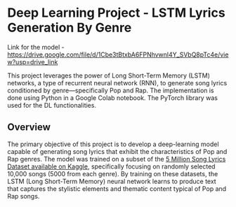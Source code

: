 # Deep Learning Project - LSTM Lyrics Generation By Genre
Link for the model - https://drive.google.com/file/d/1Cbe3tBtxbA6FPNhvwnl4Y_SVbQ8pTc4e/view?usp=drive_link

This project leverages the power of Long Short-Term Memory (LSTM) networks, a type of recurrent neural network (RNN), to generate song lyrics conditioned by genre—specifically Pop and Rap. The implementation is done using Python in a Google Colab notebook. The PyTorch library was used for the DL functionalities.

## Overview
The primary objective of this project is to develop a deep-learning model capable of generating song lyrics that exhibit the characteristics of Pop and Rap genres. The model was trained on a subset of the [5 Million Song Lyrics Dataset available on Kaggle](https://www.kaggle.com/datasets/nikhilnayak123/5-million-song-lyrics-dataset/code), specifically focusing on randomly selected 10,000 songs (5000 from each genre). By training on these datasets, the LSTM (Long Short-Term Memory) neural network learns to produce text that captures the stylistic elements and thematic content typical of Pop and Rap songs.




